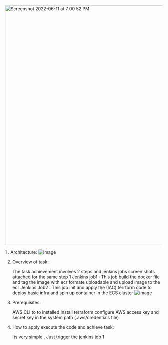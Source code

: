 
<img width="767" alt="Screenshot 2022-06-11 at 7 00 52 PM" src="https://user-images.githubusercontent.com/5584558/173190060-524e7c20-55c1-402c-a6e3-f967858b3e6b.png">


1 . Architecture:
![image](https://user-images.githubusercontent.com/5584558/173242165-5fb4eb7c-74bb-48de-b3b7-847f54ee1d8e.png)



2. Overview of task:
 
   The task achievement involves 2 steps and jenkins jobs screen shots attached for the same 
   step 1 
     Jenkins job1 : This job build the docker file and tag the image with ecr formate uploadable and upload image to the ecr
     Jenkins Job2 : This job init and apply the (IAC) terrform code to deploy basic infra and spin up container in the ECS cluster
     ![image](https://user-images.githubusercontent.com/5584558/173242673-58fb0d06-02cc-4deb-8a7c-a12fe3cf5964.png)


3. Prerequisites:

    AWS CLI to to installed 
    Install terraform 
    configure AWS access key and secret key in the system path (.aws/credentials file)

4. How to apply execute the code and achieve task:

    Its very simple . Just trigger the jenkins job 1
    

